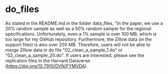 # do_files

As stated in the README.md in the folder data_files, "In the paper, we use a 20\% random sample as well as a 50\% random sample for the regional specifications.  Unfortunately, even a 1\% sample is over 100 MB, which is too large for my GitHub repository.  Furthermore, the Zillow data (in the support files) is also over 200 MB.  Therefore, users will not be able to merge Zillow data in do file "02_clean_a_sample_1.do" or "02_clean_a_sample_20.do".  If users are interested, please see the replication files in the Harvard Dataverse (https://doi.org/10.7910/DVN/FYMVDA).